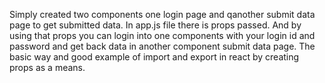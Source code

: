 Simply created two components one login page and qanother submit data page to get submitted data. In app.js file there is props passed. And by using that props you can login into one components with your login id and password and get back data in another component submit data page.
The basic way and good example of import and export in react by creating props as a means.
